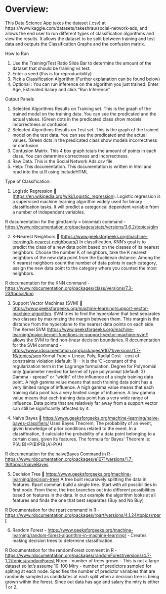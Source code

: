 <h1> Overview: </h1>
This Data Science App takes the dataset (.csv) at https://www.kaggle.com/datasets/rakeshrau/social-network-ads, and allows the end user to run different types of classification algorithms and view the results. It allows the dataset to be split between training and test data and outputs the Classification Graphs and the confusion matrix.

How to Run
1.	Use the Training/Test Ratio Slide Bar to determine the amount of the dataset that should be training vs test.
2.	Enter a seed (this is for reproducibility)
3.	Pick a Classification Algorithm (Further explanation can be found below)
4.	Optional : You can run inference on the algorithm you just trained. Enter Age, Estimated Salary and click “Run Inference”

Output Panels
1.	Selected Algorithms Results on Training set. This is the graph of the trained model on the training data. You can see the predicated and the actual values. (Green dots in the predicated class show models incorrectness or confusion
2.	Selected Algorithms Results on Test set. This is the graph of the trained model on the test data. You can see the predicated and the actual values. (Green dots in the predicated class show models incorrectness or confusion
3.	Confusion Matrix. This 4 box graph totals the amount of points in each class. You can determine correctness and incorrectness.
4.	Raw Data. This is the Social Network Ads.csv file
5.	Help: This documentation. This documentation is written in html and read into the ui.R using includeHTML

Type of Classification:
1.	Logistic Regression   (https://en.wikipedia.org/wiki/Logistic_regression). Logistic regression is a supervised machine learning algorithm widely used for binary classification tasks. It will predict a categorical dependent variable from a number of independent variables. 

R documentation for the glm(family = binomial) command - https://www.rdocumentation.org/packages/stats/versions/3.6.2/topics/glm

2.	K-Nearest Neighbors  (https://www.geeksforgeeks.org/machine-learning/k-nearest-neighbours/)  In classification, KNN’s goal is to predict the class of a new data point based on the classes of its nearest neighbors. Choose the number K of neighbors, take the K nearest neighbors of the new data point from the Euclidean distance. Among the K nearest neighbors count the number of data points in each category, assign the new data point to the category where you counted the most neighbors.

R documentation for the KNN command - https://www.rdocumentation.org/packages/class/versions/7.3-23/topics/knn

3.	Support Vector Machines (SVM)  https://www.geeksforgeeks.org/machine-learning/support-vector-machine-algorithm. SVM tries to find the hyperplane that best separates two classes by maximizing the margin between them. This margin is the distance from the hyperplane to the nearest data points on each side. The Kernel SVM (https://www.geeksforgeeks.org/machine-learning/major-kernel-functions-in-support-vector-machine-svm/) allows the SVM to find non-linear decision boundaries. 
R documentation for the SVM command - https://www.rdocumentation.org/packages/e1071/versions/1.7-16/topics/svm
Kernal Type = Linear, Poly, Radial
Cost -  cost of constraints violation (default: 1)---it is the ‘C’-constant of the regularization term in the Lagrange formulation.
Degree for Polynomial only (parameter needed for kernel of type polynomial (default: 3)
Gamma - spread" or "width" of the influence of a single training data point. A high gamma value means that each training data point has a very limited range of influence. A high gamma value means that each training data point has a very limited range of influence. A low gamma value means that each training data point has a very wide range of influence. Data points that are relatively far away from a support vector can still be significantly affected by it.

4.	Naïve Bayes  https://www.geeksforgeeks.org/machine-learning/naive-bayes-classifiers/
 Uses Bayes Theorem, The probability of an event, given knowledge of prior conditions related to the event. In a classification, it calculate the probability of a data point belonging to a certain class, given its features.
The formula for Bayes' Theorem is:  P(A∣B)=P(B)P(B∣A)⋅P(A)

R documentation for the naiveBayes Command in R - https://www.rdocumentation.org/packages/e1071/versions/1.7-16/topics/naiveBayes

5.	Decision Tree  https://www.geeksforgeeks.org/machine-learning/decision-tree/
A tree built recursively splitting the data in features. Rpart comman build a single tree. Start with all possibilities in first node. From there, the tree branches out into different possibilities based on features in the data. In out example the algorithm looks at all features and finds the one that best separates (Buy and No Buy)

R Documentation for the rpart command in R - https://www.rdocumentation.org/packages/rpart/versions/4.1.24/topics/rpart

6.	Random Forest - https://www.geeksforgeeks.org/machine-learning/random-forest-algorithm-in-machine-learning/	- Creates making decision trees to determine classification. 

R Documentation for the randomForest comment in R - https://www.rdocumentation.org/packages/randomForest/versions/4.7-1.2/topics/randomForest
Ntree - number of trees grown – This is not a large dataset so let’s assume 10-100
Mtry - number of predictors sampled for spliting at each node. Specifies the number of predictor variables that are randomly sampled as candidates at each split when a decision tree is being grown within the forest. Since out data has age and salary the mtry is either 1 or 2.

